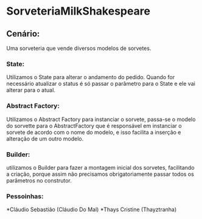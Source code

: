 # SorveteriaMilkShakespeare

## Cenário:
Uma sorveteria que vende diversos modelos de sorvetes.


### State:
  Utilizamos o State para alterar o andamento do pedido. Quando for necessário atualizar o status é só passar o parâmetro para o State e ele vai alterar para o atual.

### Abstract Factory:
  Utilizamos o Abstract Factory para instanciar o sorvete, passa-se o modelo do sorvette para o AbstractFactory que é responsável em instanciar o sorvete de acordo com o nome do modelo, e isso facilita a inserção e alteração de um outro modelo.

### Builder:
  utilizamos o Builder para fazer a montagem inicial dos sorvetes, facilitando a criação, porque assim não precisamos obrigatoriamente passar todos os parâmetros no construtor.

### Pessoinhas:
*Cláudio Sebastião (Cláudio Do Mal)
*Thays Cristine (Thayztranha)

